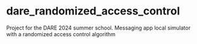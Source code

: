 # dare_randomized_access_control
Project for the DARE 2024 summer school. Messaging app local simulator with a randomized access control algorithm
